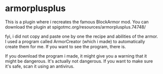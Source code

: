 # armorplusplus
This is a plugin where i recreates the famous BlockArmor mod. You can download the plugin at spigotmc.org/resources/armorplusplus.74748/

fyi, i did not copy and paste one by one the recipe and abilities of the armor. I used a program called ArmorCreator (which i made) to automatically create them for me.
If you want to see the program, there is.

If you download the program i made, it might give you a warning that it might be dangerous. It's actually not dangerous. If you want to make sure it's safe, scan it using an antivirus.
